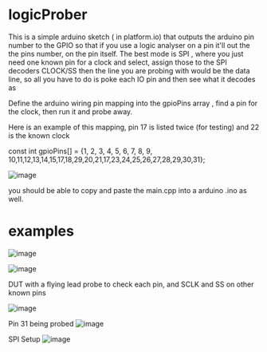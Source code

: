 # logicProber

This is a simple arduino sketch ( in platform.io)  that outputs the arduino pin number to the GPIO so that if you use a 
logic analyser on a pin it'll out the the pins number, on the pin itself. The best mode is SPI , where you just need one known pin for a clock and select, assign those 
to the SPI decoders CLOCK/SS then the line you are probing with would be the data line, so all you have to do is poke each IO pin and then see what it decodes as


Define the arduino wiring pin mapping into the gpioPins array , find a pin for the clock, then run it and probe away.

Here is an example of this mapping, pin 17 is listed twice (for testing) and 22 is the known clock

const int gpioPins[] = {1, 2, 3, 4, 5, 6, 7, 8, 9, 10,11,12,13,14,15,17,18,29,20,21,17,23,24,25,26,27,28,29,30,31};

![image](https://github.com/charlie-x/logicProber/assets/2334094/0d11cfa5-5904-43e8-a59e-3a5add3d25ac)

you should be able to copy and paste the main.cpp into a arduino .ino as well.

# examples

![image](https://github.com/charlie-x/logicProber/assets/2334094/460ddb4e-da29-4d57-90a0-dafa0521bb18)

![image](https://github.com/charlie-x/logicProber/assets/2334094/5c785fc5-13ed-44da-8e62-85cdbc0f9962)


DUT with a flying lead probe to check each pin, and SCLK and SS on other known pins

![image](https://github.com/charlie-x/logicProber/assets/2334094/e8856484-654d-433d-87e6-bd98a2b5a036)

Pin 31 being probed
![image](https://github.com/charlie-x/logicProber/assets/2334094/fc31403e-4693-4be1-8e3d-030d4196184d)

SPI Setup
![image](https://github.com/charlie-x/logicProber/assets/2334094/78cf6381-4dc7-4148-b6e8-0326e475f15c)
